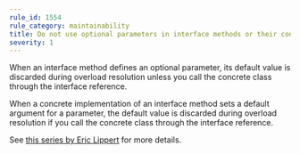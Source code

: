 ```yaml
---
rule_id: 1554
rule_category: maintainability
title: Do not use optional parameters in interface methods or their concrete implementations
severity: 1
---
```

When an interface method defines an optional parameter, its default value is discarded during overload resolution unless you call the concrete class through the interface reference.

When a concrete implementation of an interface method sets a default argument for a parameter, the default value is discarded during overload resolution if you call the concrete class through the interface reference.

See [this series by Eric Lippert](http://blogs.msdn.com/b/ericlippert/archive/2011/05/09/optional-argument-corner-cases-part-one.aspx) for more details.
